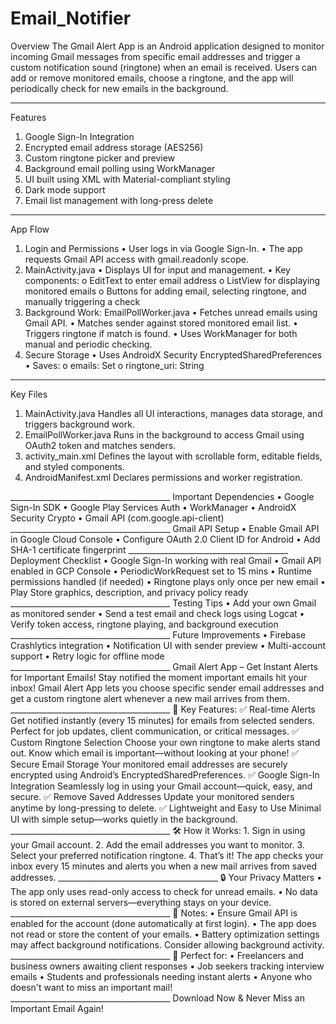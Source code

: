 # Email_Notifier
Overview
The Gmail Alert App is an Android application designed to monitor incoming Gmail messages from specific email addresses and trigger a custom notification sound (ringtone) when an email is received. Users can add or remove monitored emails, choose a ringtone, and the app will periodically check for new emails in the background.
________________________________________
Features
1.	Google Sign-In Integration
2.	Encrypted email address storage (AES256)
3.	Custom ringtone picker and preview
4.	Background email polling using WorkManager
5.	UI built using XML with Material-compliant styling
6.	Dark mode support
7.	Email list management with long-press delete
________________________________________
App Flow
1. Login and Permissions
•	User logs in via Google Sign-In.
•	The app requests Gmail API access with gmail.readonly scope.
2. MainActivity.java
•	Displays UI for input and management.
•	Key components:
o	EditText to enter email address
o	ListView for displaying monitored emails
o	Buttons for adding email, selecting ringtone, and manually triggering a check
3. Background Work: EmailPollWorker.java
•	Fetches unread emails using Gmail API.
•	Matches sender against stored monitored email list.
•	Triggers ringtone if match is found.
•	Uses WorkManager for both manual and periodic checking.
4. Secure Storage
•	Uses AndroidX Security EncryptedSharedPreferences
•	Saves:
o	emails: Set
o	ringtone_uri: String
________________________________________
Key Files
1. MainActivity.java
Handles all UI interactions, manages data storage, and triggers background work.
2. EmailPollWorker.java
Runs in the background to access Gmail using OAuth2 token and matches senders.
3. activity_main.xml
Defines the layout with scrollable form, editable fields, and styled components.
4. AndroidManifest.xml
Declares permissions and worker registration.
<uses-permission android:name="android.permission.INTERNET" />
<uses-permission android:name="android.permission.ACCESS_NETWORK_STATE" />
________________________________________
Important Dependencies
•	Google Sign-In SDK
•	Google Play Services Auth
•	WorkManager
•	AndroidX Security Crypto
•	Gmail API (com.google.api-client)
________________________________________
Gmail API Setup
•	Enable Gmail API in Google Cloud Console
•	Configure OAuth 2.0 Client ID for Android
•	Add SHA-1 certificate fingerprint
________________________________________
Deployment Checklist
•	Google Sign-In working with real Gmail
•	Gmail API enabled in GCP Console
•	PeriodicWorkRequest set to 15 mins
•	Runtime permissions handled (if needed)
•	Ringtone plays only once per new email
•	Play Store graphics, description, and privacy policy ready
________________________________________
Testing Tips
•	Add your own Gmail as monitored sender
•	Send a test email and check logs using Logcat
•	Verify token access, ringtone playing, and background execution
________________________________________
Future Improvements
•	Firebase Crashlytics integration
•	Notification UI with sender preview
•	Multi-account support
•	Retry logic for offline mode
________________________________________
Gmail Alert App – Get Instant Alerts for Important Emails!
Stay notified the moment important emails hit your inbox!
Gmail Alert App lets you choose specific sender email addresses and get a custom ringtone alert whenever a new mail arrives from them.
________________________________________
🔔 Key Features:
✅ Real-time Alerts
Get notified instantly (every 15 minutes) for emails from selected senders. Perfect for job updates, client communication, or critical messages.
✅ Custom Ringtone Selection
Choose your own ringtone to make alerts stand out. Know which email is important—without looking at your phone!
✅ Secure Email Storage
Your monitored email addresses are securely encrypted using Android’s EncryptedSharedPreferences.
✅ Google Sign-In Integration
Seamlessly log in using your Gmail account—quick, easy, and secure.
✅ Remove Saved Addresses
Update your monitored senders anytime by long-pressing to delete.
✅ Lightweight and Easy to Use
Minimal UI with simple setup—works quietly in the background.
________________________________________
🛠 How it Works:
1.	Sign in using your Gmail account.
2.	Add the email addresses you want to monitor.
3.	Select your preferred notification ringtone.
4.	That’s it! The app checks your inbox every 15 minutes and alerts you when a new mail arrives from saved addresses.
________________________________________
🔒 Your Privacy Matters
•	The app only uses read-only access to check for unread emails.
•	No data is stored on external servers—everything stays on your device.
________________________________________
📝 Notes:
•	Ensure Gmail API is enabled for the account (done automatically at first login).
•	The app does not read or store the content of your emails.
•	Battery optimization settings may affect background notifications. Consider allowing background activity.
________________________________________
📱 Perfect for:
•	Freelancers and business owners awaiting client responses
•	Job seekers tracking interview emails
•	Students and professionals needing instant alerts
•	Anyone who doesn't want to miss an important mail!
________________________________________
Download Now & Never Miss an Important Email Again!

